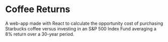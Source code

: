# Coffee Returns
A web-app made with React to calculate the opportunity cost of purchasing Starbucks coffee versus investing in an S&P 500 Index Fund averaging a 8% return over a 30-year period.
